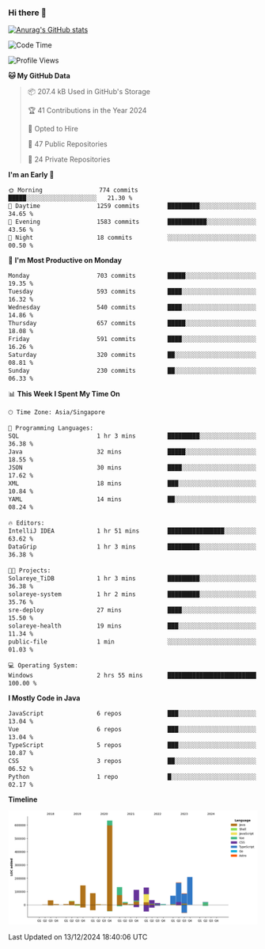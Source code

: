 ### Hi there 👋

[![Anurag's GitHub stats](https://github-readme-stats.vercel.app/api?username=xiumu2017&show_icons=true&theme=radical)](https://github.com/anuraghazra/github-readme-stats)

<!--
**xiumu2017/xiumu2017** is a ✨ _special_ ✨ repository because its `README.md` (this file) appears on your GitHub profile.

Here are some ideas to get you started:

- 🔭 I’m currently working on ...
- 🌱 I’m currently learning ...
- 👯 I’m looking to collaborate on ...
- 🤔 I’m looking for help with ...
- 💬 Ask me about ...
- 📫 How to reach me: ...
- 😄 Pronouns: ...
- ⚡ Fun fact: ...
-->

<!--START_SECTION:waka-->
![Code Time](http://img.shields.io/badge/Code%20Time-2%2C492%20hrs%2032%20mins-blue)

![Profile Views](http://img.shields.io/badge/Profile%20Views-0-blue)

**🐱 My GitHub Data** 

> 📦 207.4 kB Used in GitHub's Storage 
 > 
> 🏆 41 Contributions in the Year 2024
 > 
> 💼 Opted to Hire
 > 
> 📜 47 Public Repositories 
 > 
> 🔑 24 Private Repositories 
 > 
**I'm an Early 🐤** 

```text
🌞 Morning                774 commits         █████░░░░░░░░░░░░░░░░░░░░   21.30 % 
🌆 Daytime                1259 commits        █████████░░░░░░░░░░░░░░░░   34.65 % 
🌃 Evening                1583 commits        ███████████░░░░░░░░░░░░░░   43.56 % 
🌙 Night                  18 commits          ░░░░░░░░░░░░░░░░░░░░░░░░░   00.50 % 
```
📅 **I'm Most Productive on Monday** 

```text
Monday                   703 commits         █████░░░░░░░░░░░░░░░░░░░░   19.35 % 
Tuesday                  593 commits         ████░░░░░░░░░░░░░░░░░░░░░   16.32 % 
Wednesday                540 commits         ████░░░░░░░░░░░░░░░░░░░░░   14.86 % 
Thursday                 657 commits         █████░░░░░░░░░░░░░░░░░░░░   18.08 % 
Friday                   591 commits         ████░░░░░░░░░░░░░░░░░░░░░   16.26 % 
Saturday                 320 commits         ██░░░░░░░░░░░░░░░░░░░░░░░   08.81 % 
Sunday                   230 commits         ██░░░░░░░░░░░░░░░░░░░░░░░   06.33 % 
```


📊 **This Week I Spent My Time On** 

```text
🕑︎ Time Zone: Asia/Singapore

💬 Programming Languages: 
SQL                      1 hr 3 mins         █████████░░░░░░░░░░░░░░░░   36.38 % 
Java                     32 mins             █████░░░░░░░░░░░░░░░░░░░░   18.55 % 
JSON                     30 mins             ████░░░░░░░░░░░░░░░░░░░░░   17.62 % 
XML                      18 mins             ███░░░░░░░░░░░░░░░░░░░░░░   10.84 % 
YAML                     14 mins             ██░░░░░░░░░░░░░░░░░░░░░░░   08.24 % 

🔥 Editors: 
IntelliJ IDEA            1 hr 51 mins        ████████████████░░░░░░░░░   63.62 % 
DataGrip                 1 hr 3 mins         █████████░░░░░░░░░░░░░░░░   36.38 % 

🐱‍💻 Projects: 
Solareye_TiDB            1 hr 3 mins         █████████░░░░░░░░░░░░░░░░   36.38 % 
solareye-system          1 hr 2 mins         █████████░░░░░░░░░░░░░░░░   35.76 % 
sre-deploy               27 mins             ████░░░░░░░░░░░░░░░░░░░░░   15.50 % 
solareye-health          19 mins             ███░░░░░░░░░░░░░░░░░░░░░░   11.34 % 
public-file              1 min               ░░░░░░░░░░░░░░░░░░░░░░░░░   01.03 % 

💻 Operating System: 
Windows                  2 hrs 55 mins       █████████████████████████   100.00 % 
```

**I Mostly Code in Java** 

```text
JavaScript               6 repos             ███░░░░░░░░░░░░░░░░░░░░░░   13.04 % 
Vue                      6 repos             ███░░░░░░░░░░░░░░░░░░░░░░   13.04 % 
TypeScript               5 repos             ███░░░░░░░░░░░░░░░░░░░░░░   10.87 % 
CSS                      3 repos             ██░░░░░░░░░░░░░░░░░░░░░░░   06.52 % 
Python                   1 repo              █░░░░░░░░░░░░░░░░░░░░░░░░   02.17 % 
```



**Timeline**

![Lines of Code chart](https://raw.githubusercontent.com/xiumu2017/xiumu2017/main/assets/bar_graph.png)


 Last Updated on 13/12/2024 18:40:06 UTC
<!--END_SECTION:waka-->
